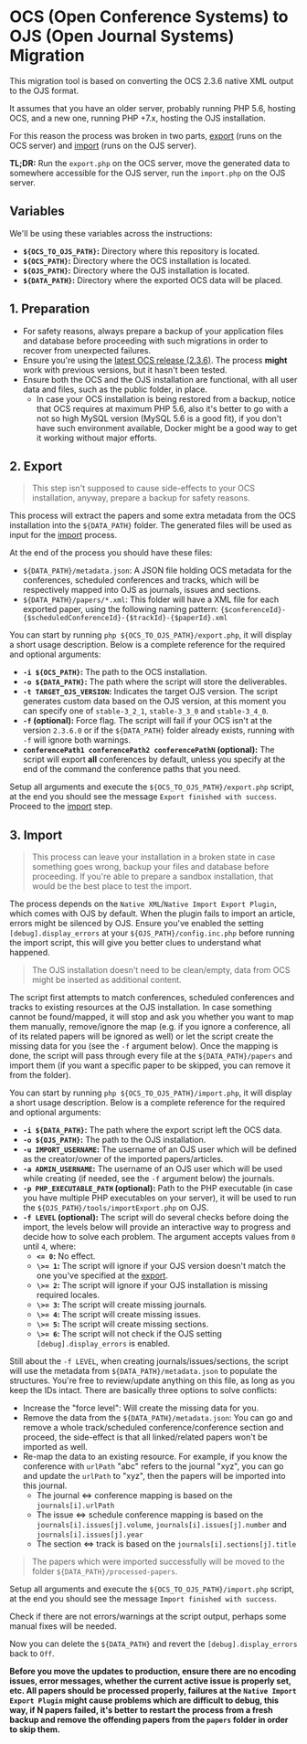 # OCS (Open Conference Systems) to OJS (Open Journal Systems) Migration

This migration tool is based on converting the OCS 2.3.6 native XML output to the OJS format.

It assumes that you have an older server, probably running PHP 5.6, hosting OCS, and a new one, running PHP +7.x, hosting the OJS installation.

For this reason the process was broken in two parts, [export](#2-export) (runs on the OCS server) and [import](#3-import) (runs on the OJS server).

**TL;DR:** Run the `export.php` on the OCS server, move the generated data to somewhere accessible for the OJS server, run the `import.php` on the OJS server.


## Variables

We'll be using these variables across the instructions:

- **`${OCS_TO_OJS_PATH}`:** Directory where this repository is located.
- **`${OCS_PATH}`:** Directory where the OCS installation is located.
- **`${OJS_PATH}`:** Directory where the OJS installation is located.
- **`${DATA_PATH}`:** Directory where the exported OCS data will be placed.


## 1. Preparation

- For safety reasons, always prepare a backup of your application files and database before proceeding with such migrations in order to recover from unexpected failures.
- Ensure you're using the [latest OCS release (2.3.6)](https://github.com/pkp/ocs/tree/ocs-2_3_6-0). The process **might** work with previous versions, but it hasn't been tested.
- Ensure both the OCS and the OJS installation are functional, with all user data and files, such as the public folder, in place.
  - In case your OCS installation is being restored from a backup, notice that OCS requires at maximum PHP 5.6, also it's better to go with a not so high MySQL version (MySQL 5.6 is a good fit), if you don't have such environment available, Docker might be a good way to get it working without major efforts.


## 2. Export

> This step isn't supposed to cause side-effects to your OCS installation, anyway, prepare a backup for safety reasons.

This process will extract the papers and some extra metadata from the OCS installation into the `${DATA_PATH}` folder. The generated files will be used as input for the [import](#3-import) process.

At the end of the process you should have these files:
- `${DATA_PATH}/metadata.json`: A JSON file holding OCS metadata for the conferences, scheduled conferences and tracks, which will be respectively mapped into OJS as journals, issues and sections.
- `${DATA_PATH}/papers/*.xml`: This folder will have a XML file for each exported paper, using the following naming pattern: `{$conferenceId}-{$scheduledConferenceId}-{$trackId}-{$paperId}.xml`

You can start by running `php ${OCS_TO_OJS_PATH}/export.php`, it will display a short usage description. Below is a complete reference for the required and optional arguments:
- **`-i ${OCS_PATH}`:** The path to the OCS installation.
- **`-o ${DATA_PATH}`:** The path where the script will store the deliverables.
- **`-t TARGET_OJS_VERSION`:** Indicates the target OJS version. The script generates custom data based on the OJS version, at this moment you can specify one of `stable-3_2_1`, `stable-3_3_0` and `stable-3_4_0`.
- **`-f` (optional):** Force flag. The script will fail if your OCS isn't at the version `2.3.6.0` or if the `${DATA_PATH}` folder already exists, running with `-f` will ignore both warnings.
- **`conferencePath1 conferencePath2 conferencePathN` (optional):** The script will export **all** conferences by default, unless you specify at the end of the command the conference paths that you need.

Setup all arguments and execute the `${OCS_TO_OJS_PATH}/export.php` script, at the end you should see the message `Export finished with success`. Proceed to the [import](#3-import) step.


## 3. Import

> This process can leave your installation in a broken state in case something goes wrong, backup your files and database before proceeding. If you're able to prepare a sandbox installation, that would be the best place to test the import.

The process depends on the `Native XML`/`Native Import Export Plugin`, which comes with OJS by default. When the plugin fails to import an article, errors might be silenced by OJS. Ensure you've enabled the setting `[debug].display_errors` at your `${OJS_PATH}/config.inc.php` before running the import script, this will give you better clues to understand what happened.

> The OJS installation doesn't need to be clean/empty, data from OCS might be inserted as additional content.

The script first attempts to match conferences, scheduled conferences and tracks to existing resources at the OJS installation. In case something cannot be found/mapped, it will stop and ask you whether you want to map them manually, remove/ignore the map (e.g. if you ignore a conference, all of its related papers will be ignored as well) or let the script create the missing data for you (see the `-f` argument below). Once the mapping is done, the script will pass through every file at the `${DATA_PATH}/papers` and import them (if you want a specific paper to be skipped, you can remove it from the folder).

You can start by running `php ${OCS_TO_OJS_PATH}/import.php`, it will display a short usage description. Below is a complete reference for the required and optional arguments:
- **`-i ${DATA_PATH}`:** The path where the export script left the OCS data.
- **`-o ${OJS_PATH}`:** The path to the OJS installation.
- **`-u IMPORT_USERNAME`:** The username of an OJS user which will be defined as the creator/owner of the imported papers/articles.
- **`-a ADMIN_USERNAME`:** The username of an OJS user which will be used while creating (if needed, see the `-f` argument below) the journals.
- **`-p PHP_EXECUTABLE_PATH` (optional):** Path to the PHP executable (in case you have multiple PHP executables on your server), it will be used to run the `${OJS_PATH}/tools/importExport.php` on OJS.
- **`-f LEVEL` (optional):** The script will do several checks before doing the import, the levels below will provide an interactive way to progress and decide how to solve each problem. The argument accepts values from `0` until `4`, where:
  - **`<= 0`:** No effect.
  - **`\>= 1`:** The script will ignore if your OJS version doesn't match the one you've specified at the [export](#2-export).
  - **`\>= 2`:** The script will ignore if your OJS installation is missing required locales.
  - **`\>= 3`:** The script will create missing journals.
  - **`\>= 4`:** The script will create missing issues.
  - **`\>= 5`:** The script will create missing sections.
  - **`\>= 6`:** The script will not check if the OJS setting `[debug].display_errors` is enabled.

Still about the `-f LEVEL`, when creating journals/issues/sections, the script will use the metadata from `${DATA_PATH}/metadata.json` to populate the structures. You're free to review/update anything on this file, as long as you keep the IDs intact. There are basically three options to solve conflicts:
- Increase the "force level": Will create the missing data for you.
- Remove the data from the `${DATA_PATH}/metadata.json`: You can go and remove a whole track/scheduled conference/conference section and proceed, the side-effect is that all linked/related papers won't be imported as well.
- Re-map the data to an existing resource. For example, if you know the conference with `urlPath` "abc" refers to the journal "xyz", you can go and update the `urlPath` to "xyz", then the papers will be imported into this journal.
  - The journal <=> conference mapping is based on the `journals[i].urlPath`
  - The issue <=> schedule conference mapping is based on the `journals[i].issues[j].volume`, `journals[i].issues[j].number` and `journals[i].issues[j].year`
  - The section <=> track is based on the `journals[i].sections[j].title`

> The papers which were imported successfully will be moved to the folder `${DATA_PATH}/processed-papers`.

Setup all arguments and execute the `${OCS_TO_OJS_PATH}/import.php` script, at the end you should see the message `Import finished with success`.

Check if there are not errors/warnings at the script output, perhaps some manual fixes will be needed.

Now you can delete the `${DATA_PATH}` and revert the `[debug].display_errors` back to `Off`.


**Before you move the updates to production, ensure there are no encoding issues, error messages, whether the current active issue is properly set, etc. All papers should be processed properly, failures at the `Native Import Export Plugin` might cause problems which are difficult to debug, this way, if N papers failed, it's better to restart the process from a fresh backup and remove the offending papers from the `papers` folder in order to skip them.**